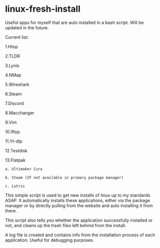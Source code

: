 # linux-fresh-install
Useful apps for myself that are auto installed in a bash script. Will be updated in the future. 

Current list:

 1.Htop

2.TLDR

3.Lynis

4.NMap

5.Wireshark

6.Steam

7.Discord

8.Macchanger

9.Vim

10.Iftop

11.Yt-dlp

12.Testdisk

13.Flatpak
    
    a. Ultimaker Cura

    b. Steam (IF not available in primary package manager)

    c. Lutris

This simple script is used to get new installs of linux up to my standards ASAP. It automatically installs these applications, either via the package manager
or by directly pulling from the website and auto installing it from there. 

This script also tells you whether the application successfully installed or not, and cleans up the trash files left behind from the install.

A log file is created and contains info from the installation process of each application. Useful for debugging purposes.
